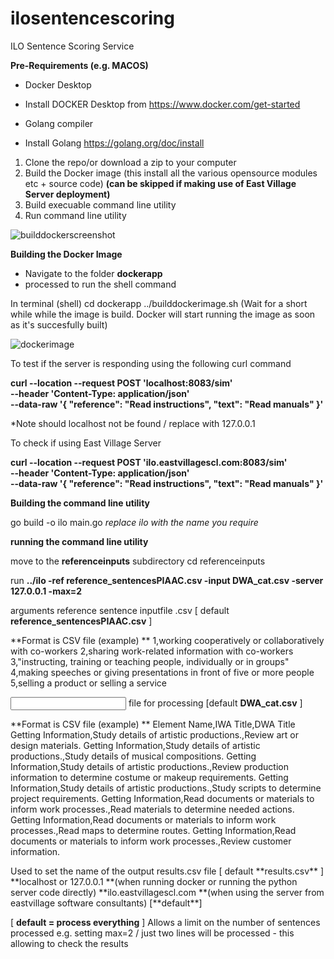 # ilosentencescoring
 ILO Sentence Scoring Service


**Pre-Requirements (e.g. MACOS)**
- Docker Desktop 
- Install DOCKER Desktop from https://www.docker.com/get-started

- Golang compiler 
- Install Golang https://golang.org/doc/install



1. Clone the repo/or download a zip to your computer
2. Build the Docker image (this install all the various opensource modules etc + source code) **(can be skipped if making use of East Village Server deployment)**
3. Build execuable command line utility 
4. Run command line utility

![builddockerscreenshot](https://user-images.githubusercontent.com/11387813/140821719-b97e1a99-8b82-4c8a-a5f4-032cad562f28.png)


**Building the Docker Image**
- Navigate to the folder **dockerapp** 
- processed to run the shell command

In terminal (shell) 
cd dockerapp
../builddockerimage.sh
(Wait for a short while while the image is build. Docker will start running the image as soon as it's succesfully built)


![dockerimage](https://user-images.githubusercontent.com/11387813/140822400-2a70cdc9-6215-4484-bdeb-d09d492d0e3c.png)

To test if the server is responding using the following curl command

**curl --location --request POST 'localhost:8083/sim' \
--header 'Content-Type: application/json' \
--data-raw '{
   "reference": "Read instructions",
   "text": "Read manuals"
}'**

*Note should localhost not be found / replace with 127.0.0.1

To check if using East Village Server

**curl --location --request POST 'ilo.eastvillagescl.com:8083/sim' \
--header 'Content-Type: application/json' \
--data-raw '{
   "reference": "Read instructions",
   "text": "Read manuals"
}'**



**Building the command line utility**

go build -o ilo main.go  _replace ilo with the name you require_


**running the command line utility**

move to the **referenceinputs** subdirectory
cd referenceinputs

run
**../ilo -ref reference_sentencesPIAAC.csv -input DWA_cat.csv -server 127.0.0.1 -max=2**

arguments
<ref> reference sentence inputfile .csv [ default **reference_sentencesPIAAC.csv** ]

**Format is CSV file (example) **
1,working cooperatively or collaboratively with co-workers
2,sharing work-related information with co-workers
3,"instructing, training or teaching people, individually or in groups"
4,making speeches or giving presentations in front of five or more people
5,selling a product or selling a service
 
 
<input> file for processing [default **DWA_cat.csv** ]
 
**Format is CSV file (example) **
Element Name,IWA Title,DWA Title
Getting Information,Study details of artistic productions.,Review art or design materials.
Getting Information,Study details of artistic productions.,Study details of musical compositions.
Getting Information,Study details of artistic productions.,Review production information to determine costume or makeup requirements.
Getting Information,Study details of artistic productions.,Study scripts to determine project requirements.
Getting Information,Read documents or materials to inform work processes.,Read materials to determine needed actions.
Getting Information,Read documents or materials to inform work processes.,Read maps to determine routes.
Getting Information,Read documents or materials to inform work processes.,Review customer information.


 <output>
 Used to set the name of the output results.csv file [ default **results.csv** ]
  
 
<server> 
**localhost or 127.0.0.1 **(when running docker or running the python server code directly)
**ilo.eastvillagescl.com **(when using the server from eastvillage software consultants) [**default**]
 
<max> [ **default = process everything** ]
Allows a limit on the number of sentences processed e.g. setting max=2 / just two lines will be processed - this allowing to check the results
 


